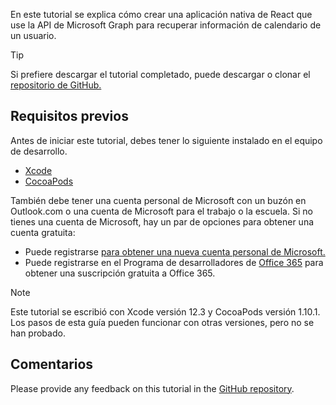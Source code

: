 <!-- markdownlint-disable MD002 MD041 -->

En este tutorial se explica cómo crear una aplicación nativa de React que use la API de Microsoft Graph para recuperar información de calendario de un usuario.

> [!TIP]
> Si prefiere descargar el tutorial completado, puede descargar o clonar el [repositorio de GitHub.](https://github.com/microsoftgraph/msgraph-training-ios-objectivec)

## <a name="prerequisites"></a>Requisitos previos

Antes de iniciar este tutorial, debes tener lo siguiente instalado en el equipo de desarrollo.

- [Xcode](https://developer.apple.com/xcode/)
- [CocoaPods](https://cocoapods.org)

También debe tener una cuenta personal de Microsoft con un buzón en Outlook.com o una cuenta de Microsoft para el trabajo o la escuela. Si no tienes una cuenta de Microsoft, hay un par de opciones para obtener una cuenta gratuita:

- Puede registrarse [para obtener una nueva cuenta personal de Microsoft.](https://signup.live.com/signup?wa=wsignin1.0&rpsnv=12&ct=1454618383&rver=6.4.6456.0&wp=MBI_SSL_SHARED&wreply=https://mail.live.com/default.aspx&id=64855&cbcxt=mai&bk=1454618383&uiflavor=web&uaid=b213a65b4fdc484382b6622b3ecaa547&mkt=E-US&lc=1033&lic=1)
- Puede registrarse en el Programa de desarrolladores de [Office 365](https://developer.microsoft.com/office/dev-program) para obtener una suscripción gratuita a Office 365.

> [!NOTE]
> Este tutorial se escribió con Xcode versión 12.3 y CocoaPods versión 1.10.1. Los pasos de esta guía pueden funcionar con otras versiones, pero no se han probado.

## <a name="feedback"></a>Comentarios

Please provide any feedback on this tutorial in the [GitHub repository](https://github.com/microsoftgraph/msgraph-training-ios-objectivec).

